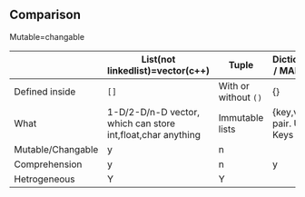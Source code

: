 ## Comparison
Mutable=changable

|| List(not linkedlist)=vector(c++) | Tuple |Dictionary{} / MAP(STL) |      SET{}    | DEQUE
|---|---|---|---|---|---|
|Defined inside  |  `[]`          | With or without `()` |           {}            |         {}    |       |
|What| 1-D/2-D/n-D vector, which can store int,float,char anything| Immutable lists | {key,value} pair. Unique Keys | No duplicates | Double ended queue|
|Mutable/Changable|y|n|
|Comprehension   |      y         |            n         |       y                 |       y        | |
|Hetrogeneous    |       Y        |            Y|



